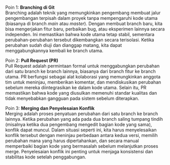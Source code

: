 Poin 1: **Branching di Git**  
Branching adalah teknik yang memungkinkan pengembang membuat jalur pengembangan terpisah dalam proyek tanpa mempengaruhi kode utama (biasanya di branch *main* atau *master*). Dengan membuat branch baru, kita bisa mengerjakan fitur baru, perbaikan bug, atau eksperimen lainnya secara independen. Ini memastikan bahwa kode utama tetap stabil, sementara perubahan-perubahan tersebut dikembangkan secara terisolasi. Ketika perubahan sudah diuji dan dianggap matang, kita dapat menggabungkannya kembali ke branch utama.

Poin 2: **Pull Request (PR)**  
Pull Request adalah permintaan formal untuk menggabungkan perubahan dari satu branch ke branch lainnya, biasanya dari branch fitur ke branch utama. PR berfungsi sebagai alat kolaborasi yang memungkinkan anggota tim untuk meninjau, memberikan komentar, dan mendiskusikan perubahan sebelum mereka diintegrasikan ke dalam kode utama. Selain itu, PR memastikan bahwa kode yang diusulkan memenuhi standar kualitas dan tidak menyebabkan gangguan pada sistem sebelum diterapkan.

Poin 3: **Merging dan Penyelesaian Konflik**  
Merging adalah proses penyatuan perubahan dari satu branch ke branch lainnya. Ketika perubahan yang ada pada dua branch saling tumpang tindih (misalnya ketika dua pengembang mengedit bagian kode yang sama), konflik dapat muncul. Dalam situasi seperti ini, kita harus menyelesaikan konflik tersebut dengan meninjau perbedaan antara kedua versi, memilih perubahan mana yang harus dipertahankan, dan secara manual memperbaiki bagian kode yang bermasalah sebelum melanjutkan proses merge. Penyelesaian konflik ini penting untuk menjaga konsistensi dan stabilitas kode setelah penggabungan.